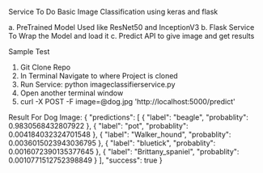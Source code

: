 Service To Do Basic Image Classification using keras and flask

a. PreTrained Model Used like ResNet50 and InceptionV3
b. Flask Service To Wrap the Model and load it
c. Predict API to give image and get results

Sample Test
1. Git Clone Repo
2. In Terminal Navigate to where Project is cloned
3. Run Service: python imageclassifierservice.py
4. Open another terminal window
5. curl -X POST -F image=@dog.jpg 'http://localhost:5000/predict'

Result For Dog Image:
{
  "predictions": [
    {
      "label": "beagle",
      "probablity": 0.9830568432807922
    },
    {
      "label": "pot",
      "probablity": 0.004184032324701548
    },
    {
      "label": "Walker_hound",
      "probablity": 0.0036015023943036795
    },
    {
      "label": "bluetick",
      "probablity": 0.0016072390135377645
    },
    {
      "label": "Brittany_spaniel",
      "probablity": 0.0010771512752398849
    }
  ],
  "success": true
}
